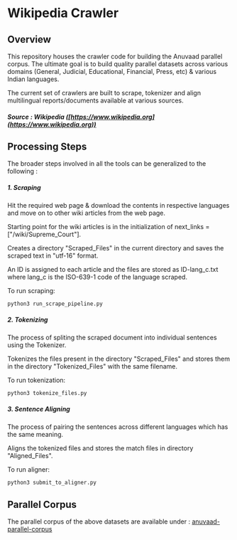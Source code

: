 # Wikipedia Crawler

## Overview
This repository houses the crawler code for building the Anuvaad parallel corpus.
The ultimate goal is to build quality parallel datasets across various domains
(General, Judicial, Educational, Financial, Press, etc) & various Indian languages.

The current set of crawlers are built to scrape, tokenizer and align
multilingual reports/documents available at various sources.

##### Source : Wikipedia ([https://www.wikipedia.org](https://www.wikipedia.org))

## Processing Steps
The broader steps involved in all the tools can be generalized to the following :
##### 1. Scraping
Hit the required web page & download the contents in respective languages and move on to other wiki articles from the web page.

Starting point for the wiki articles is in the initialization of next_links = ["/wiki/Supreme_Court"]. 

Creates a directory "Scraped_Files" in the current directory and saves the scraped text in "utf-16" format. 

An ID is assigned to each article and the files are stored as ID-lang_c.txt where lang_c is the ISO-639-1 code of the language scraped.

To run scraping:

	python3 run_scrape_pipeline.py
	
##### 2. Tokenizing
The process of spliting the scraped document into individual sentences using the Tokenizer. 

Tokenizes the files present in the directory "Scraped_Files" and stores them in the directory "Tokenized_Files" with the same filename.

To run tokenization:


	python3 tokenize_files.py

##### 3. Sentence Aligning
The process of pairing the sentences across different languages which has the same meaning. 

Aligns the tokenized files and stores the match files in directory "Aligned_Files".

To run aligner:

	python3 submit_to_aligner.py

## Parallel Corpus
The parallel corpus of the above datasets are available under :
[anuvaad-parallel-corpus](https://github.com/project-anuvaad/anuvaad-parallel-corpus)
